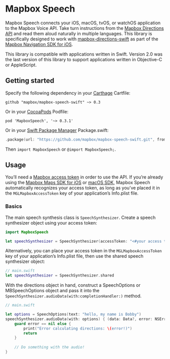 # Mapbox Speech

Mapbox Speech connects your iOS, macOS, tvOS, or watchOS application to the Mapbox Voice API. Take turn instructions from the [Mapbox Directions API](https://www.mapbox.com/api-documentation/#directions) and read them aloud naturally in multiple languages. This library is specifically designed to work with [mapbox-directions-swift](https://github.com/mapbox/mapbox-directions-swift/) as part of the [Mapbox Navigation SDK for iOS](https://github.com/mapbox/mapbox-navigation-ios/).

This library is compatible with applications written in Swift. Version 2.0 was the last version of this library to support applications written in Objective-C or AppleScript.

## Getting started

Specify the following dependency in your [Carthage](https://github.com/Carthage/Carthage) Cartfile:

```cartfile
github "mapbox/mapbox-speech-swift" ~> 0.3
```

Or in your [CocoaPods](http://cocoapods.org/) Podfile:

```podspec
pod 'MapboxSpeech', '~> 0.3.1'
```

Or in your [Swift Package Manager](https://swift.org/package-manager/) Package.swift:

```swift
.package(url: "https://github.com/mapbox/mapbox-speech-swift.git", from: "0.3.1")
```

Then `import MapboxSpeech` or `@import MapboxSpeech;`.

## Usage

You’ll need a [Mapbox access token](https://www.mapbox.com/developers/api/#access-tokens) in order to use the API. If you’re already using the [Mapbox Maps SDK for iOS](https://www.mapbox.com/ios-sdk/) or [macOS SDK](https://mapbox.github.io/mapbox-gl-native/macos/), Mapbox Speech automatically recognizes your access token, as long as you’ve placed it in the `MGLMapboxAccessToken` key of your application’s Info.plist file.

### Basics

The main speech synthesis class is `SpeechSynthesizer`. Create a speech synthesizer object using your access token:

```swift
import MapboxSpeech

let speechSynthesizer = SpeechSynthesizer(accessToken: "<#your access token#>")
```

Alternatively, you can place your access token in the `MGLMapboxAccessToken` key of your application’s Info.plist file, then use the shared speech synthesizer object:

```swift
// main.swift
let speechSynthesizer = SpeechSynthesizer.shared
```

With the directions object in hand, construct a SpeechOptions or MBSpeechOptions object and pass it into the `SpeechSynthesizer.audioData(with:completionHandler:)` method.

```swift
// main.swift

let options = SpeechOptions(text: "hello, my name is Bobby")
speechSynthesizer.audioData(with: options) { (data: Data?, error: NSError?) in
    guard error == nil else {
        print("Error calculating directions: \(error!)")
        return
    }
    
    // Do something with the audio!
}
```
